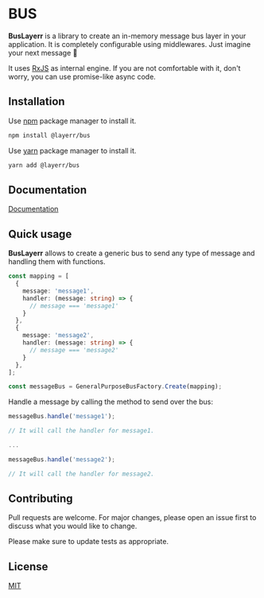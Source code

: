 
# BUS

**BusLayerr** is a library to create an in-memory message bus layer in your application. It is
completely configurable using middlewares. Just imagine your next message :bus:

It uses [RxJS](https://github.com/ReactiveX/RxJS) as internal engine. If you are not
comfortable with it, don't worry, you can use promise-like async code.

## Installation

Use [npm](https://www.npmjs.com/) package manager to install it.

```bash
npm install @layerr/bus
```

Use [yarn](https://yarnpkg.com/) package manager to install it.
```bash
yarn add @layerr/bus
```

## Documentation

[Documentation](https://tafax.gitbook.io/layerr/bus/getting-started)

## Quick usage

**BusLayerr** allows to create a generic bus to send any type of message
and handling them with functions.

```typescript
const mapping = [
  { 
    message: 'message1', 
    handler: (message: string) => {
      // message === 'message1'
    } 
  },
  { 
    message: 'message2', 
    handler: (message: string) => {
      // message === 'message2'
    } 
  },
];

const messageBus = GeneralPurposeBusFactory.Create(mapping);
```

Handle a message by calling the method to send over the bus:
```typescript
messageBus.handle('message1');

// It will call the handler for message1.

...

messageBus.handle('message2');

// It will call the handler for message2.
```

## Contributing
Pull requests are welcome. For major changes, please open an issue first to discuss what you would like to change.

Please make sure to update tests as appropriate.

## License
[MIT](https://choosealicense.com/licenses/mit/)
